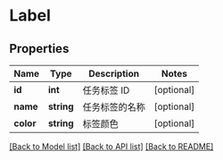 # Label

## Properties
Name | Type | Description | Notes
------------ | ------------- | ------------- | -------------
**id** | **int** | 任务标签 ID | [optional] 
**name** | **string** | 任务标签的名称 | [optional] 
**color** | **string** | 标签颜色 | [optional] 

[[Back to Model list]](../../README.md#documentation-for-models) [[Back to API list]](../../README.md#documentation-for-api-endpoints) [[Back to README]](../../README.md)


